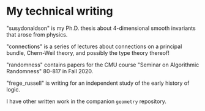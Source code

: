 # My technical writing

"susydonaldson" is my Ph.D. thesis about 4-dimensional smooth invariants that arose from physics.

"connections" is a series of lectures about connections on a principal bundle, Chern-Weil theory, and possibly the type theory thereof!

"randomness" contains papers for the CMU course "Seminar on Algorithmic Randomness" 80-817 in Fall 2020.

"frege_russell" is writing for an independent study of the early history of logic.

I have other written work in the companion `geometry` repository. 
